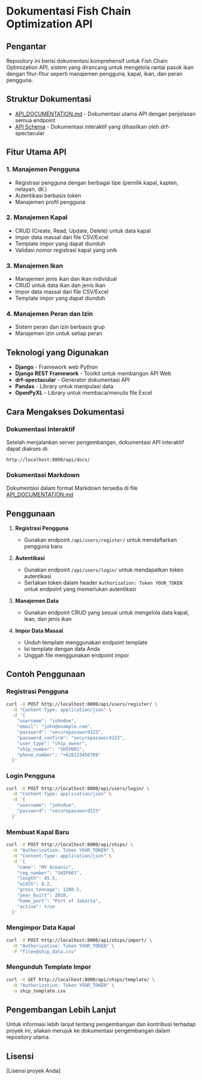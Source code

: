 # Dokumentasi Fish Chain Optimization API

## Pengantar

Repository ini berisi dokumentasi komprehensif untuk Fish Chain Optimization API, sistem yang dirancang untuk mengelola rantai pasok ikan dengan fitur-fitur seperti manajemen pengguna, kapal, ikan, dan peran pengguna.

## Struktur Dokumentasi

- [API_DOCUMENTATION.md](file:///Users/ROFI/Develop/proyek/fco_ai/docs/API_DOCUMENTATION.md) - Dokumentasi utama API dengan penjelasan semua endpoint
- [API Schema](http://localhost:8000/api/docs/) - Dokumentasi interaktif yang dihasilkan oleh drf-spectacular

## Fitur Utama API

### 1. Manajemen Pengguna

- Registrasi pengguna dengan berbagai tipe (pemilik kapal, kapten, nelayan, dll.)
- Autentikasi berbasis token
- Manajemen profil pengguna

### 2. Manajemen Kapal

- CRUD (Create, Read, Update, Delete) untuk data kapal
- Impor data massal dari file CSV/Excel
- Template impor yang dapat diunduh
- Validasi nomor registrasi kapal yang unik

### 3. Manajemen Ikan

- Manajemen jenis ikan dan ikan individual
- CRUD untuk data ikan dan jenis ikan
- Impor data massal dari file CSV/Excel
- Template impor yang dapat diunduh

### 4. Manajemen Peran dan Izin

- Sistem peran dan izin berbasis grup
- Manajemen izin untuk setiap peran

## Teknologi yang Digunakan

- **Django** - Framework web Python
- **Django REST Framework** - Toolkit untuk membangun API Web
- **drf-spectacular** - Generator dokumentasi API
- **Pandas** - Library untuk manipulasi data
- **OpenPyXL** - Library untuk membaca/menulis file Excel

## Cara Mengakses Dokumentasi

### Dokumentasi Interaktif

Setelah menjalankan server pengembangan, dokumentasi API interaktif dapat diakses di:

```
http://localhost:8000/api/docs/
```

### Dokumentasi Markdown

Dokumentasi dalam format Markdown tersedia di file [API_DOCUMENTATION.md](file:///Users/ROFI/Develop/proyek/fco_ai/docs/API_DOCUMENTATION.md)

## Penggunaan

1. **Registrasi Pengguna**

   - Gunakan endpoint `/api/users/register/` untuk mendaftarkan pengguna baru

2. **Autentikasi**

   - Gunakan endpoint `/api/users/login/` untuk mendapatkan token autentikasi
   - Sertakan token dalam header `Authorization: Token YOUR_TOKEN` untuk endpoint yang memerlukan autentikasi

3. **Manajemen Data**

   - Gunakan endpoint CRUD yang sesuai untuk mengelola data kapal, ikan, dan jenis ikan

4. **Impor Data Massal**
   - Unduh template menggunakan endpoint template
   - Isi template dengan data Anda
   - Unggah file menggunakan endpoint impor

## Contoh Penggunaan

### Registrasi Pengguna

```bash
curl -X POST http://localhost:8000/api/users/register/ \
  -H "Content-Type: application/json" \
  -d '{
    "username": "johndoe",
    "email": "john@example.com",
    "password": "securepassword123",
    "password_confirm": "securepassword123",
    "user_type": "ship_owner",
    "ship_number": "SHIP001",
    "phone_number": "+628123456789"
  }'
```

### Login Pengguna

```bash
curl -X POST http://localhost:8000/api/users/login/ \
  -H "Content-Type: application/json" \
  -d '{
    "username": "johndoe",
    "password": "securepassword123"
  }'
```

### Membuat Kapal Baru

```bash
curl -X POST http://localhost:8000/api/ships/ \
  -H "Authorization: Token YOUR_TOKEN" \
  -H "Content-Type: application/json" \
  -d '{
    "name": "MV Oceanic",
    "reg_number": "SHIP001",
    "length": 45.5,
    "width": 8.2,
    "gross_tonnage": 1200.5,
    "year_built": 2010,
    "home_port": "Port of Jakarta",
    "active": true
  }'
```

### Mengimpor Data Kapal

```bash
curl -X POST http://localhost:8000/api/ships/import/ \
  -H "Authorization: Token YOUR_TOKEN" \
  -F "file=@ship_data.csv"
```

### Mengunduh Template Impor

```bash
curl -X GET http://localhost:8000/api/ships/template/ \
  -H "Authorization: Token YOUR_TOKEN" \
  -o ship_template.csv
```

## Pengembangan Lebih Lanjut

Untuk informasi lebih lanjut tentang pengembangan dan kontribusi terhadap proyek ini, silakan merujuk ke dokumentasi pengembangan dalam repository utama.

## Lisensi

[Lisensi proyek Anda]
